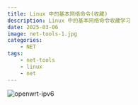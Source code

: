 ```yaml
---
title: Linux 中的基本网络命令(收藏)
description: Linux 中的基本网络命令收藏学习
date: 2025-03-06
image: net-tools-1.jpg
categories:
    - NET
tags: 
    - net-tools
    - linux
    - net
---
```



![openwrt-ipv6](net-tools-2.jpg) 
